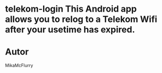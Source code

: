 # telekom-login This Android app allows you to relog to a Telekom Wifi after your usetime has expired. 
# Autor
MikaMcFlurry
